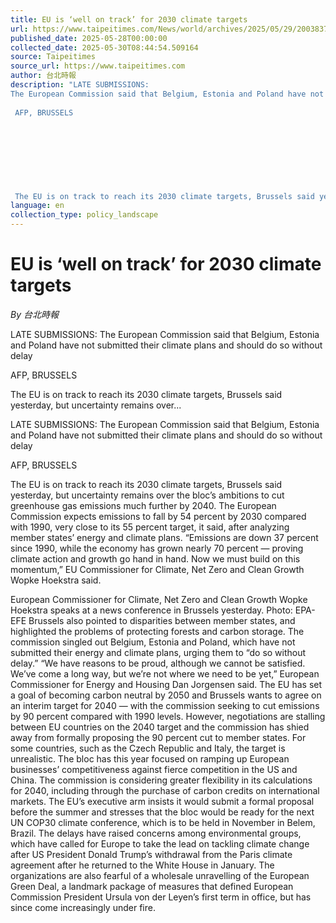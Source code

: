 ```yaml
---
title: EU is ‘well on track’ for 2030 climate targets
url: https://www.taipeitimes.com/News/world/archives/2025/05/29/2003837707
published_date: 2025-05-28T00:00:00
collected_date: 2025-05-30T08:44:54.509164
source: Taipeitimes
source_url: https://www.taipeitimes.com
author: 台北時報
description: "LATE SUBMISSIONS: 
The European Commission said that Belgium, Estonia and Poland have not submitted their climate plans and should do so without delay 
 
 AFP, BRUSSELS 
 
 
 
 
 
 
 
 
 The EU is on track to reach its 2030 climate targets, Brussels said yesterday, but uncertainty remains over..."
language: en
collection_type: policy_landscape
---
```


# EU is ‘well on track’ for 2030 climate targets

*By 台北時報*

LATE SUBMISSIONS: 
The European Commission said that Belgium, Estonia and Poland have not submitted their climate plans and should do so without delay 
 
 AFP, BRUSSELS 
 
 
 
 
 
 
 
 
 The EU is on track to reach its 2030 climate targets, Brussels said yesterday, but uncertainty remains over...

LATE SUBMISSIONS: 
The European Commission said that Belgium, Estonia and Poland have not submitted their climate plans and should do so without delay 
 
 AFP, BRUSSELS

The EU is on track to reach its 2030 climate targets, Brussels said yesterday, but uncertainty remains over the bloc’s ambitions to cut greenhouse gas emissions much further by 2040. The European Commission expects emissions to fall by 54 percent by 2030 compared with 1990, very close to its 55 percent target, it said, after analyzing member states’ energy and climate plans. “Emissions are down 37 percent since 1990, while the economy has grown nearly 70 percent — proving climate action and growth go hand in hand. Now we must build on this momentum,” EU Commissioner for Climate, Net Zero and Clean Growth Wopke Hoekstra said.

European Commissioner for Climate, Net Zero and Clean Growth Wopke Hoekstra speaks at a news conference in Brussels yesterday. 
 Photo: EPA-EFE 
 Brussels also pointed to disparities between member states, and highlighted the problems of protecting forests and carbon storage. The commission singled out Belgium, Estonia and Poland, which have not submitted their energy and climate plans, urging them to “do so without delay.” 
 “We have reasons to be proud, although we cannot be satisfied. We’ve come a long way, but we’re not where we need to be yet,” European Commissioner for Energy and Housing Dan Jorgensen said. The EU has set a goal of becoming carbon neutral by 2050 and Brussels wants to agree on an interim target for 2040 — with the commission seeking to cut emissions by 90 percent compared with 1990 levels. However, negotiations are stalling between EU countries on the 2040 target and the commission has shied away from formally proposing the 90 percent cut to member states. For some countries, such as the Czech Republic and Italy, the target is unrealistic. The bloc has this year focused on ramping up European businesses’ competitiveness against fierce competition in the US and China. The commission is considering greater flexibility in its calculations for 2040, including through the purchase of carbon credits on international markets. The EU’s executive arm insists it would submit a formal proposal before the summer and stresses that the bloc would be ready for the next UN COP30 climate conference, which is to be held in November in Belem, Brazil. The delays have raised concerns among environmental groups, which have called for Europe to take the lead on tackling climate change after US President Donald Trump’s withdrawal from the Paris climate agreement after he returned to the White House in January. The organizations are also fearful of a wholesale unravelling of the European Green Deal, a landmark package of measures that defined European Commission President Ursula von der Leyen’s first term in office, but has since come increasingly under fire.